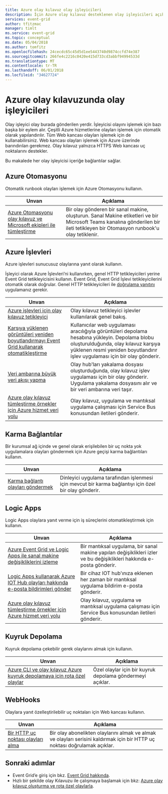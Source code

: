 ```yaml
---
title: Azure olay kılavuz olay işleyicileri
description: İçin Azure olay kılavuz desteklenen olay işleyicileri açıklar
services: event-grid
author: tfitzmac
manager: timlt
ms.service: event-grid
ms.topic: conceptual
ms.date: 05/04/2018
ms.author: tomfitz
ms.openlocfilehash: 24cecdc65c45d5d1ee5443740d9874ccfd74e387
ms.sourcegitcommit: 266fe4c2216c0420e415d733cd3abbf94994533d
ms.translationtype: MT
ms.contentlocale: tr-TR
ms.lasthandoff: 06/01/2018
ms.locfileid: "34627724"
---
```

# <a name="event-handlers-in-azure-event-grid"></a>Azure olay kılavuzunda olay işleyicileri

Olay işleyici olay burada gönderilen yerdir. İşleyicisi olayını işlemek için bazı başka bir eylem alır. Çeşitli Azure hizmetlerine olayları işlemek için otomatik olarak yapılandırılır. Tüm Web kancası olayları işlemek için de kullanabilirsiniz. Web kancası olayları işlemek için Azure üzerinde barındırılan gerekmez. Olay kılavuz yalnızca HTTPS Web kancası uç noktalarını destekler.

Bu makalede her olay işleyicisi içeriğe bağlantılar sağlar.

## <a name="azure-automation"></a>Azure Otomasyonu

Otomatik runbook olayları işlemek için Azure Otomasyonu kullanın.

|Unvan  |Açıklama  |
|---------|---------|
|[Azure Otomasyonu olay kılavuz ve Microsoft ekipleri ile tümleştirme](ensure-tags-exists-on-new-virtual-machines.md) |Bir olay gönderen bir sanal makine, oluşturun. Sanal Makine etiketleri ve bir Microsoft Teams kanalına gönderilen bir ileti tetikleyen bir Otomasyon runbook'u olay tetiklenir. |

## <a name="azure-functions"></a>Azure İşlevleri

Azure işlevleri sunucusuz olaylarına yanıt olarak kullanın.

İşleyici olarak Azure İşlevleri’ni kullanırken, genel HTTP tetikleyicileri yerine Event Grid tetikleyicisini kullanın. Event Grid, Event Grid İşlevi tetikleyicilerini otomatik olarak doğrular. Genel HTTP tetikleyicileri ile [doğrulama yanıtını](security-authentication.md#webhook-event-delivery) uygulamanız gerekir.

|Unvan  |Açıklama  |
|---------|---------|
| [Azure işlevleri için olay kılavuz tetikleyici](../azure-functions/functions-bindings-event-grid.md) | Olay kılavuz tetikleyici işlevler kullanılarak genel bakış. |
| [Karşıya yüklenen görüntüleri yeniden boyutlandırmayı Event Grid kullanarak otomatikleştirme](resize-images-on-storage-blob-upload-event.md) | Kullanıcılar web uygulaması aracılığıyla görüntüleri depolama hesabına yükleyin. Depolama blobu oluşturulduğunda, olay kılavuz karşıya yüklenen resmi yeniden boyutlandırır işlev uygulaması için bir olay gönderir. |
| [Veri ambarına büyük veri akışı yapma](event-grid-event-hubs-integration.md) | Olay hub'ları yakalama dosyası oluşturduğunda, olay kılavuz işlev uygulaması için bir olay gönderir. Uygulama yakalama dosyasını alır ve bir veri ambarına veri taşır. |
| [Azure olay kılavuz tümleştirme örnekler için Azure hizmet veri yolu](../service-bus-messaging/service-bus-to-event-grid-integration-example.md?toc=%2fazure%2fevent-grid%2ftoc.json) | Olay kılavuz, uygulama ve mantıksal uygulama çalışması için Service Bus konusundan iletileri gönderir. |

## <a name="hybrid-connections"></a>Karma Bağlantılar

Bir kurumsal ağ içinde ve genel olarak erişilebilen bir uç nokta yok uygulamalara olayları göndermek için Azure geçişi karma bağlantıları kullanın.

|Unvan  |Açıklama  |
|---------|---------|
| [Karma bağlantı olayları göndermek](custom-event-to-hybrid-connection.md) | Dinleyici uygulama tarafından işlenmesi için mevcut bir karma bağlantıyı için özel bir olay gönderir. |

## <a name="logic-apps"></a>Logic Apps

Logic Apps olaylara yanıt verme için iş süreçlerini otomatikleştirmek için kullanın.

|Unvan  |Açıklama  |
|---------|---------|
| [Azure Event Grid ve Logic Apps ile sanal makine değişikliklerini izleme](monitor-virtual-machine-changes-event-grid-logic-app.md) | Bir mantıksal uygulama, bir sanal makine yapılan değişiklikleri izler ve bu değişiklikleri hakkında e-posta gönderir. |
| [Logic Apps kullanarak Azure IOT Hub olayları hakkında e-posta bildirimleri gönder](publish-iot-hub-events-to-logic-apps.md) | Bir cihaz IOT hub'ınıza eklenen her zaman bir mantıksal uygulama bildirim e-posta gönderir. |
| [Azure olay kılavuz tümleştirme örnekler için Azure hizmet veri yolu](../service-bus-messaging/service-bus-to-event-grid-integration-example.md?toc=%2fazure%2fevent-grid%2ftoc.json) | Olay kılavuz, uygulama ve mantıksal uygulama çalışması için Service Bus konusundan iletileri gönderir. |

## <a name="queue-storage"></a>Kuyruk Depolama

Kuyruk depolama çekebilir gerek olaylarını almak için kullanın.

|Unvan  |Açıklama  |
|---------|---------|
| [Azure CLI ve olay kılavuz Azure kuyruk depolamaya için rota özel olaylar](custom-event-to-queue-storage.md) | Özel olaylar için bir kuyruk depolama göndermeyi açıklar. |

## <a name="webhooks"></a>WebHooks

Olaylara yanıt özelleştirilebilir uç noktaları için Web kancası kullanın.

|Unvan  |Açıklama  |
|---------|---------|
| [Bir HTTP uç noktası olayları alma](receive-events.md) | Bir olay abonelikten olaylarını almak ve almak ve olayları serisini kaldırmak için bir HTTP uç noktası doğrulamak açıklar. |

## <a name="next-steps"></a>Sonraki adımlar

* Event Grid’e giriş için bkz. [Event Grid hakkında](overview.md).
* Hızlı bir şekilde olay Kılavuzu ile çalışmaya başlamak için bkz: [Azure olay kılavuz oluşturma ve rota özel olaylarla](custom-event-quickstart.md).
